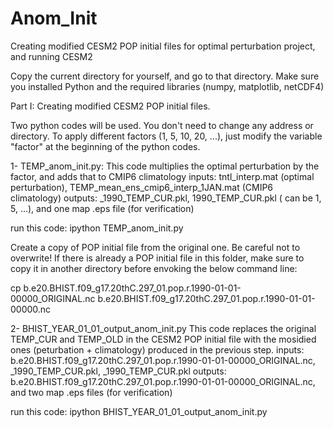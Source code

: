 # Anom_Init
Creating modified CESM2 POP initial files for optimal perturbation project, and running CESM2

Copy the current directory for yourself, and go to that directory.
Make sure you installed Python and the required libraries (numpy, matplotlib, netCDF4)

Part I:
Creating modified CESM2 POP initial files.

Two python codes will be used. You don't need to change any address or directory. To apply different factors (1, 5, 10, 20, ...), just modify the variable "factor" at the beginning of the python codes.

1- TEMP_anom_init.py:
This code multiplies the optimal perturbation by the factor, and adds that to CMIP6 climatology
inputs: tntl_interp.mat (optimal perturbation), TEMP_mean_ens_cmip6_interp_1JAN.mat (CMIP6 climatology)
outputs: <factor>_1990_TEMP_CUR.pkl, <factor>1990_TEMP_CUR.pkl (<factor> can be 1, 5, ...), and one map .eps file (for verification)

run this code:
ipython TEMP_anom_init.py


Create a copy of POP initial file from the original one.
Be careful not to overwrite!
If there is already a POP initial file in this folder, make sure to copy it in another directory before envoking the below command line:

cp b.e20.BHIST.f09_g17.20thC.297_01.pop.r.1990-01-01-00000_ORIGINAL.nc b.e20.BHIST.f09_g17.20thC.297_01.pop.r.1990-01-01-00000.nc

2- BHIST_YEAR_01_01_output_anom_init.py
This code replaces the original TEMP_CUR and TEMP_OLD in the CESM2 POP initial file with the mosidied ones (peturbation + climatology) produced in the previous step.
inputs: b.e20.BHIST.f09_g17.20thC.297_01.pop.r.1990-01-01-00000_ORIGINAL.nc, <factor>_1990_TEMP_CUR.pkl, <factor>_1990_TEMP_CUR.pkl
outputs: b.e20.BHIST.f09_g17.20thC.297_01.pop.r.1990-01-01-00000_ORIGINAL.nc, and two map .eps files (for verification)

run this code:
ipython BHIST_YEAR_01_01_output_anom_init.py


